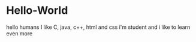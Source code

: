 # Hello-World
hello humans
 I like C, java, c++, html and css
 i'm student and i like to learn even more
